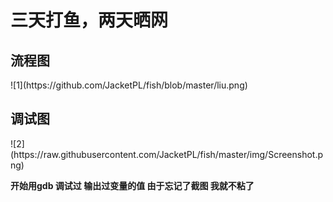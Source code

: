 <h1> 三天打鱼，两天晒网</h1>
<h2>流程图 </h2>
![1](https://github.com/JacketPL/fish/blob/master/liu.png)
<h2>调试图</h2>
![2](https://raw.githubusercontent.com/JacketPL/fish/master/img/Screenshot.png)

**开始用gdb 调试过 输出过变量的值 由于忘记了截图 我就不粘了**
